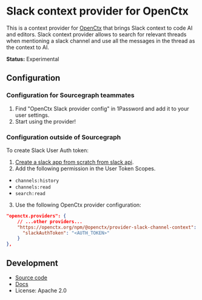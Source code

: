 # Slack context provider for OpenCtx

This is a context provider for [OpenCtx](https://openctx.org) that brings Slack context to code AI and editors. Slack context provider allows to search for relevant threads when mentioning a slack channel and use all the messages in the thread as the context to AI.

**Status:** Experimental

## Configuration


### Configuration for Sourcegraph teammates

1. Find "OpenCtx Slack provider config" in 1Password and add it to your user settings.
2. Start using the provider!


### Configuration outside of Sourcegraph

To create Slack User Auth token:

1. [Create a slack app from scratch from slack api](https://api.slack.com/apps).
2. Add the following permission in the User Token Scopes.
 - `channels:history`
 - `channels:read`
 - `search:read`
3. Use the following OpenCtx provider configuration:

```json
"openctx.providers": {
    // ...other providers...
    "https://openctx.org/npm/@openctx/provider-slack-channel-context": {
      "slackAuthToken": "<AUTH_TOKEN>"
    }
},
```

## Development

- [Source code](https://sourcegraph.com/github.com/sourcegraph/openctx/-/tree/provider/linear)
- [Docs](https://openctx.org/docs/providers/linear)
- License: Apache 2.0
